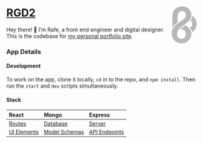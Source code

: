 [<img alt="it me!" src="./public/logo.svg" width="66" align="right" />][app] [RGD2][app]
===

Hey there! 👋 I’m Rafe, a front end engineer and digital designer. This is the codebase for [my personal portfolio site][app].

### App Details

#### Development
To work on the app, clone it locally, `cd` in to the repo, and `npm install`. Then run the `start` and `dev` scripts simultaneously.

#### Stack
| **React**     | **Mongo**       | **Express**     |
| :------------ | :-------------- | :-------------- |
| [Routes]      | [Database]      | [Server]        |
| [UI Elements] | [Model Schemas] | [API Endpoints] |

[routes]: https://github.com/rafegoldberg/rgd2/tree/next/client/routes
[ui elements]: https://github.com/rafegoldberg/rgd2/tree/next/client/ui
[database]: https://cloud.mongodb.com/v2/62090df060b6866a96fab784#metrics/replicaSet/62090eed945b2143c33f4e5e/explorer/rg-test
[model schemas]: https://github.com/rafegoldberg/rgd2/tree/next/server/models
[api endpoints]: https://github.com/rafegoldberg/rgd2/tree/next/server/api
[server]: https://dashboard.heroku.com/apps/rgd2

[app]: http://rgd2.co
